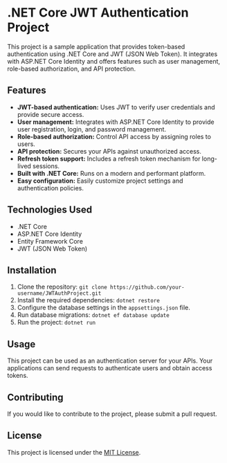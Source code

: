 # .NET Core JWT Authentication Project

This project is a sample application that provides token-based authentication using .NET Core and JWT (JSON Web Token). It integrates with ASP.NET Core Identity and offers features such as user management, role-based authorization, and API protection.

## Features

* **JWT-based authentication:**  Uses JWT to verify user credentials and provide secure access.
* **User management:** Integrates with ASP.NET Core Identity to provide user registration, login, and password management.
* **Role-based authorization:**  Control API access by assigning roles to users.
* **API protection:**  Secures your APIs against unauthorized access.
* **Refresh token support:**  Includes a refresh token mechanism for long-lived sessions.
* **Built with .NET Core:** Runs on a modern and performant platform.
* **Easy configuration:**  Easily customize project settings and authentication policies.

## Technologies Used

* .NET Core
* ASP.NET Core Identity
* Entity Framework Core
* JWT (JSON Web Token)

## Installation

1. Clone the repository: `git clone https://github.com/your-username/JWTAuthProject.git`
2. Install the required dependencies: `dotnet restore`
3. Configure the database settings in the `appsettings.json` file.
4. Run database migrations: `dotnet ef database update`
5. Run the project: `dotnet run`

## Usage

This project can be used as an authentication server for your APIs. Your applications can send requests to authenticate users and obtain access tokens.

## Contributing

If you would like to contribute to the project, please submit a pull request.

## License

This project is licensed under the [MIT License](LICENSE).
